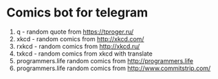# Comics bot for telegram

1. q - random quote from https://tproger.ru/
2. xkcd - random comics from http://xkcd.com/
3. rxkcd - random comics from http://xkcd.ru/
4. txkcd - random comics from xkcd with translate
5. programmers.life random comics from http://programmers.life
6. programmers.life random comics from http://www.commitstrip.com/
